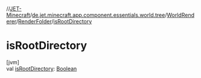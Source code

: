 //[JET-Minecraft](../../../../index.md)/[de.jet.minecraft.app.component.essentials.world.tree](../../index.md)/[WorldRenderer](../index.md)/[RenderFolder](index.md)/[isRootDirectory](is-root-directory.md)

# isRootDirectory

[jvm]\
val [isRootDirectory](is-root-directory.md): [Boolean](https://kotlinlang.org/api/latest/jvm/stdlib/kotlin/-boolean/index.html)
